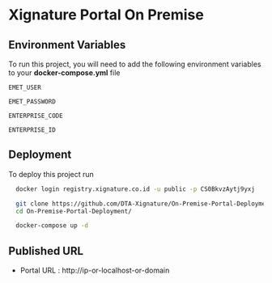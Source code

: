 # Xignature Portal On Premise

## Environment Variables

To run this project, you will need to add the following environment variables to your **docker-compose.yml** file

`EMET_USER`

`EMET_PASSWORD`

`ENTERPRISE_CODE`

`ENTERPRISE_ID`

## Deployment

To deploy this project run

```bash
  docker login registry.xignature.co.id -u public -p CS0BkvzAytj9yxj
```

```bash
  git clone https://github.com/DTA-Xignature/On-Premise-Portal-Deployment.git
  cd On-Premise-Portal-Deployment/
```

```bash
  docker-compose up -d
```

## Published URL

- Portal URL : http://ip-or-localhost-or-domain
